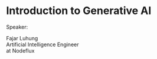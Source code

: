 # Introduction to Generative AI

Speaker:

Fajar Luhung\
Artificial Intelligence Engineer\
at Nodeflux
